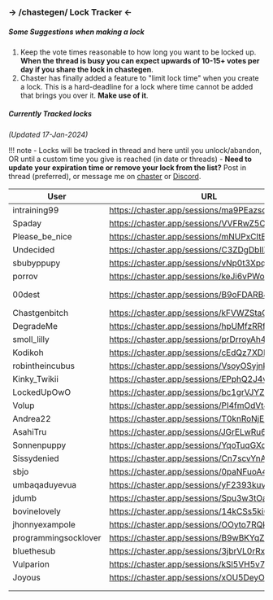 ### -> /chastegen/ Lock Tracker <-

##### Some Suggestions when making a lock
1. Keep the vote times reasonable to how long you want to be locked up. __When the thread is busy you can expect upwards of 10-15+ votes per day if you share the lock in chastegen__.
1. Chaster has finally added a feature to "limit lock time" when you create a lock. This is a hard-deadline for a lock where time cannot be added that brings you over it. __Make use of it__.

##### Currently Tracked locks
_(Updated 17-Jan-2024)_

!!! note 
    - Locks will be tracked in thread and here until you unlock/abandon, OR until a custom time you give is reached (in date or threads)
    - __Need to update your expiration time or remove your lock from the list?__ Post in thread (preferred), or message me on [chaster](https://chaster.app/user/Delv) or [Discord](https://discord.com/users/230024106400022528).

| User | URL | Expiration |
| -- | -- | -- |
| intraining99 | https://chaster.app/sessions/ma9PEazscsz39lYM | === |
| Spaday | https://chaster.app/sessions/VVFRwZ5OrbL6cFk9 | === |
| Please_be_nice | https://chaster.app/sessions/mNUPxCItBMbMFuvO | === |
| Undecided | https://chaster.app/sessions/C3ZDgDbIlZbmHrGi | === |
| sbubyppupy | https://chaster.app/sessions/vNp0t3XpqLnAk5SN | === |
| porrov | https://chaster.app/sessions/keJi6vPWo4aZhYX0 | === |
| 00dest | https://chaster.app/sessions/B9oFDARB4lhX8K72 | 01-Feb-2024 |
| Chastgenbitch | https://chaster.app/sessions/kFVWZStaQEWRTI4M | === |
| DegradeMe | https://chaster.app/sessions/hpUMfzRRfU8OABQK | === |
| smoll_lilly | https://chaster.app/sessions/prDrroyAh4E4n5Ky | === |
| Kodikoh | https://chaster.app/sessions/cEdQz7XDHC171eFE | === |
| robintheincubus | https://chaster.app/sessions/VsoyOSyjnkqrkvHH | === |
| Kinky_Twikii | https://chaster.app/sessions/EPphQ2J4vsNX3Ghi | === |
| LockedUpOwO | https://chaster.app/sessions/bc1grVJYZOYGEjqn | === |
| Volup | https://chaster.app/sessions/PI4fmOdVt4Pkmatg | === |
| Andrea22 | https://chaster.app/sessions/T0knRoNjEkmsZg9T | === |
| AsahiTru | https://chaster.app/sessions/JGrELwRu61xqGInb | === |
| Sonnenpuppy | https://chaster.app/sessions/YqoTuqGXdHig5Iux | === |
| Sissydenied | https://chaster.app/sessions/Cn7scvYnAQtI6hp5 | === |
| sbjo | https://chaster.app/sessions/0paNFuoA4oivvg7u | === |
| umbaqaduyevua | https://chaster.app/sessions/yF2393kuv7xoTVz2 | === |
| jdumb | https://chaster.app/sessions/Spu3w3tOaP2dGkVa | === |
| bovinelovely | https://chaster.app/sessions/14kCSs5ki68l5dbr | === |
| jhonnyexampole | https://chaster.app/sessions/OOyto7RQkiMZC3Pl | === |
| programmingsocklover | https://chaster.app/sessions/B9wBKYqZ0UJmOARo | === |
| bluethesub | https://chaster.app/sessions/3jbrVL0rRxI1Sucv | === |
| Vulparion | https://chaster.app/sessions/kSl5VH5v7ajrhSaN | === |
| Joyous | https://chaster.app/sessions/xOU5DeyOMrELdfO4 | === |
|  |  |  |
|  |  |  |
